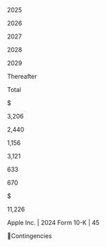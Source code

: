 2025

2026

2027

2028

2029

Thereafter

Total

$

3,206

2,440

1,156

3,121

633

670

$

11,226

Apple Inc. | 2024 Form 10-K | 45

Contingencies